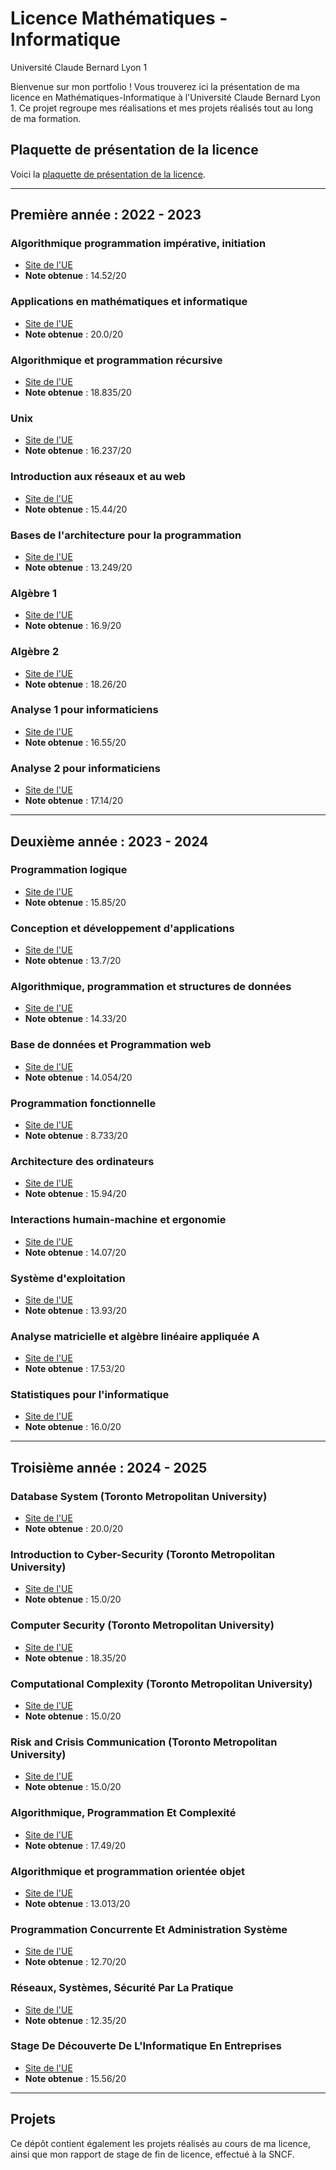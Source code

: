 # Licence Mathématiques - Informatique
Université Claude Bernard Lyon 1

Bienvenue sur mon portfolio ! Vous trouverez ici la présentation de ma licence en Mathématiques-Informatique à l'Université Claude Bernard Lyon 1. Ce projet regroupe mes réalisations et mes projets réalisés tout au long de ma formation.

## Plaquette de présentation de la licence
Voici la [plaquette de présentation de la licence](http://licence-info.univ-lyon1.fr/LICENCE/Documents/plaquette_L_info.pdf).

---

## Première année : 2022 - 2023

### Algorithmique programmation impérative, initiation	
- [Site de l'UE](https://offre-de-formations.univ-lyon1.fr/ue-16357-28%2Falgorithmique-programmation-imperative-initiation.html)
- **Note obtenue** : 14.52/20

### Applications en mathématiques et informatique
- [Site de l'UE](https://offre-de-formations.univ-lyon1.fr/ue-16358-12%2Fapplications-en-mathematiques-et-informatique.html)
- **Note obtenue** : 20.0/20

### Algorithmique et programmation récursive
- [Site de l'UE](https://offre-de-formations.univ-lyon1.fr/ue-16359-323%2Falgorithmique-et-programmation-recursive.html)
- **Note obtenue** : 18.835/20

### Unix
- [Site de l'UE](https://offre-de-formations.univ-lyon1.fr/ue-16360-321%2Funix.html)
- **Note obtenue** : 16.237/20

### Introduction aux réseaux et au web	
- [Site de l'UE](https://offre-de-formations.univ-lyon1.fr/ue-16361-321%2Fintroduction-aux-reseaux-et-au-web.html)
- **Note obtenue** : 15.44/20

### Bases de l'architecture pour la programmation		
- [Site de l'UE](https://offre-de-formations.univ-lyon1.fr/ue-16362-321%2Fbases-de-l%27architecture-pour-la-programmation.html)
- **Note obtenue** : 13.249/20

### Algèbre 1		
- [Site de l'UE](https://offre-de-formations.univ-lyon1.fr/%2Fue-24749-1655%2Falgebre-1.html)
- **Note obtenue** : 16.9/20

### Algèbre 2	
- [Site de l'UE](https://offre-de-formations.univ-lyon1.fr/%2Fue-24750-1394%2Falgebre-2.html)
- **Note obtenue** : 18.26/20

### Analyse 1 pour informaticiens		
- [Site de l'UE](https://offre-de-formations.univ-lyon1.fr/ue-24752-934/analyse-1-pour-informaticiens.html)
- **Note obtenue** : 16.55/20

### Analyse 2 pour informaticiens		
- [Site de l'UE](https://offre-de-formations.univ-lyon1.fr/ue-24754-934/analyse-2-pour-informaticiens.html)
- **Note obtenue** : 17.14/20

---

## Deuxième année : 2023 - 2024

### Programmation logique		
- [Site de l'UE](https://offre-de-formations.univ-lyon1.fr/ue-4002-323%2Fprogrammation-logique.html)
- **Note obtenue** : 15.85/20

### Conception et développement d'applications			
- [Site de l'UE](https://offre-de-formations.univ-lyon1.fr/ue-8157-12/conception-et-developpement-d'applications.html)
- **Note obtenue** : 13.7/20

### Algorithmique, programmation et structures de données				
- [Site de l'UE](https://offre-de-formations.univ-lyon1.fr/ue-25557-5/algorithmique-programmation-et-structures-de-donnees.html)
- **Note obtenue** : 14.33/20

### Base de données et Programmation web			
- [Site de l'UE](https://offre-de-formations.univ-lyon1.fr/ue-17687/base-de-donnees-et-programmation-web.html)
- **Note obtenue** : 14.054/20

### Programmation fonctionnelle				
- [Site de l'UE](https://offre-de-formations.univ-lyon1.fr/%2Fue-26078-1224%2Fprogrammation-fonctionnelle.html)
- **Note obtenue** : 8.733/20

### Architecture des ordinateurs					
- [Site de l'UE](https://offre-de-formations.univ-lyon1.fr/ue-26134/architecture-des-ordinateurs.html)
- **Note obtenue** : 15.94/20

### Interactions humain-machine et ergonomie						
- [Site de l'UE](https://offre-de-formations.univ-lyon1.fr/ue-27244-13/interactions-humain-machine-et-ergonomie.html)
- **Note obtenue** : 14.07/20

### Système d'exploitation							
- [Site de l'UE](https://offre-de-formations.univ-lyon1.fr/ue-16372-12/systeme-d'exploitation.html)
- **Note obtenue** : 13.93/20

### Analyse matricielle et algèbre linéaire appliquée A								
- [Site de l'UE](https://offre-de-formations.univ-lyon1.fr/ue-8211-323/analyse-matricielle-et-algebre-lineaire-appliquee-a.html)
- **Note obtenue** : 17.53/20

### Statistiques pour l'informatique								
- [Site de l'UE](https://offre-de-formations.univ-lyon1.fr/%2Fue-16426-12%2Fstatistiques-pour-l%27informatique.html)
- **Note obtenue** : 16.0/20

---

## Troisième année : 2024 - 2025

### Database System (Toronto Metropolitan University)		
- [Site de l'UE](https://continuing.torontomu.ca/search/publicCourseSearchDetails.do?method=load&courseId=24607)
- **Note obtenue** : 20.0/20

### Introduction to Cyber-Security (Toronto Metropolitan University)		
- [Site de l'UE](https://www.torontomu.ca/calendar/2025-2026/courses/computer-science/CPS/571/)
- **Note obtenue** : 15.0/20

### Computer Security (Toronto Metropolitan University)		
- [Site de l'UE](https://continuing.torontomu.ca/search/publicCourseSearchDetails.do?method=load&courseId=24727)
- **Note obtenue** : 18.35/20

### Computational Complexity (Toronto Metropolitan University)		
- [Site de l'UE](https://www.torontomu.ca/calendar/2025-2026/courses/mathematics/MTH/814/)
- **Note obtenue** : 15.0/20

### Risk and Crisis Communication (Toronto Metropolitan University)		
- [Site de l'UE](https://www.torontomu.ca/calendar/2025-2026/courses/communication/CMN/306/)
- **Note obtenue** : 15.0/20

### Algorithmique, Programmation Et Complexité								
- [Site de l'UE](https://offre-de-formations.univ-lyon1.fr/ue-292-323/lif9-:-algorithmique,-programmation-et-complexite.html)
- **Note obtenue** : 17.49/20

### Algorithmique et programmation orientée objet							
- [Site de l'UE](https://offre-de-formations.univ-lyon1.fr/ue-295-12%2Falgorithmique-et-programmation-orientee-objet.html)
- **Note obtenue** : 13.013/20

### Programmation Concurrente Et Administration Système							
- [Site de l'UE](https://offre-de-formations.univ-lyon1.fr/%2Fue-25757-1224%2Fprogrammation-concurrente-et-administration-systeme.html)
- **Note obtenue** : 12.70/20

### Réseaux, Systèmes, Sécurité Par La Pratique							
- [Site de l'UE](https://offre-de-formations.univ-lyon1.fr/ue-25759-12/reseaux-systemes-securite-par-la-pratique.html)
- **Note obtenue** : 12.35/20

### Stage De Découverte De L'Informatique En Entreprises						
- [Site de l'UE](https://offre-de-formations.univ-lyon1.fr/ue-25760-12/stage-de-decouverte-de-l'informatique-en-entreprises.html)
- **Note obtenue** : 15.56/20


---

## Projets

Ce dépôt contient également les projets réalisés au cours de ma licence, ainsi que mon rapport de stage de fin de licence, effectué à la SNCF. 

